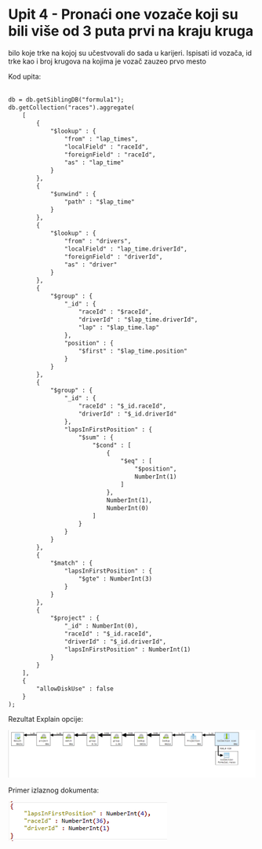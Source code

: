 # Upit 4 - Pronaći one vozače koji su bili više od 3 puta prvi na kraju kruga
bilo koje trke na kojoj su učestvovali do sada u karijeri. Ispisati id vozača, id trke kao i broj krugova
na kojima je vozač zauzeo prvo mesto

Kod upita:

~~~

db = db.getSiblingDB("formula1");
db.getCollection("races").aggregate(
    [
        {
            "$lookup" : {
                "from" : "lap_times",
                "localField" : "raceId",
                "foreignField" : "raceId",
                "as" : "lap_time"
            }
        }, 
        {
            "$unwind" : {
                "path" : "$lap_time"
            }
        }, 
        {
            "$lookup" : {
                "from" : "drivers",
                "localField" : "lap_time.driverId",
                "foreignField" : "driverId",
                "as" : "driver"
            }
        }, 
        {
            "$group" : {
                "_id" : {
                    "raceId" : "$raceId",
                    "driverId" : "$lap_time.driverId",
                    "lap" : "$lap_time.lap"
                },
                "position" : {
                    "$first" : "$lap_time.position"
                }
            }
        }, 
        {
            "$group" : {
                "_id" : {
                    "raceId" : "$_id.raceId",
                    "driverId" : "$_id.driverId"
                },
                "lapsInFirstPosition" : {
                    "$sum" : {
                        "$cond" : [
                            {
                                "$eq" : [
                                    "$position",
                                    NumberInt(1)
                                ]
                            },
                            NumberInt(1),
                            NumberInt(0)
                        ]
                    }
                }
            }
        }, 
        {
            "$match" : {
                "lapsInFirstPosition" : {
                    "$gte" : NumberInt(3)
                }
            }
        }, 
        {
            "$project" : {
                "_id" : NumberInt(0),
                "raceId" : "$_id.raceId",
                "driverId" : "$_id.driverId",
                "lapsInFirstPosition" : NumberInt(1)
            }
        }
    ], 
    {
        "allowDiskUse" : false
    }
);

~~~

Rezultat Explain opcije:

![Alt text](/v1/andrija/query_4/query_4_explain.png)

Primer izlaznog dokumenta:

![Alt text](/v1/andrija/query_4/query_4_output.png)
